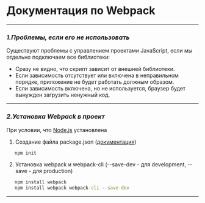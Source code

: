 # Документация по Webpack

---

### _1.Проблемы, если его не использовать_

Существуют проблемы с управлением проектами JavaScript, если мы отдельно подключаем все библиотеки:

- Сразу не видно, что скрипт зависит от внешней библиотеки.
- Если зависимость отсутствует или включена в неправильном порядке, приложение не будет работать должным образом.
- Если зависимость включена, но не используется, браузер будет вынужден загрузить ненужный код.

---

### _2.Установка Webpack в проект_

При условии, что [Node.js](https://nodejs.org/ru/) установлена

1. Создание файла package.json ([документация](https://docs.npmjs.com/cli/v8/configuring-npm/package-json))
```cmd
   npm init
```
2. Установка webpack и webpack-cli (--save-dev - для development, --save - для production)
```cmd
   npm install webpack
   npm install webpack webpack-cli --save-dev
```

---
